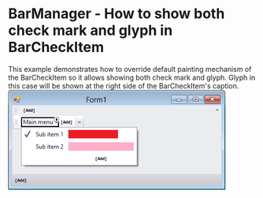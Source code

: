 # BarManager - How to show both check mark and glyph in BarCheckItem


This example demonstrates how to override default painting mechanism of the BarCheckItem so it allows showing both check mark and glyph. Glyph in this case will be shown at the right side of the BarCheckItem's caption.<br /><img src="https://raw.githubusercontent.com/DevExpress-Examples/barmanager-how-to-show-both-check-mark-and-glyph-in-barcheckitem-t160086/14.1.7+/media/13104b40-50a4-11e4-80ba-00155d624807.png"><br /><br />

<br/>


